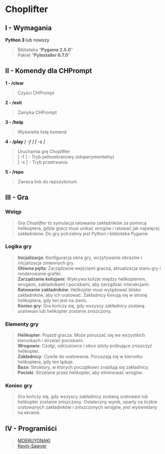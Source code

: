 # Choplifter

## I - Wymagania

**Python 3** lub nowszy
> Biblioteka "**Pygame 2.5.0**"  
> Pakiet "**PyInstaller 6.7.0**"  
  
## II - Komendy dla CHPrompt

**1 - /clear**  
> Czyści CHPrompt  
  
**2 - /exit**  
> Zamyka CHPrompt  
  
**3 - /help**  
> Wyświetla listę komend 
  
**4 - /play** *[ -f ]* *[ -s ]*  
> Uruchamia grę Choplifter  
> [ -f ] - Tryb pełnoekranowy *(eksperymentalny)*  
> [ -s ] - Tryb przetrwania 
  
**5 - /repo**  
> Zwraca link do repozytorium  
  
## III - Gra  
  
### Wstęp
  
> Gra *Choplifter* to symulacja ratowania zakładników za pomocą helikoptera, gdzie gracz musi unikać wrogów i ratować jak najwięcej zakładników. Do gry potrzebny jest Python i biblioteka Pygame.
  
### Logika gry
  
> **Inicjalizacja**: Konfiguracja okna gry, wczytywanie obrazów i inicjalizacja zmiennych gry.  
> **Główna pętla**: Zarządzanie wejściami gracza, aktualizacja stanu gry i renderowanie grafiki.  
> **Zarządzanie kolizjami**: Wykrywa kolizje między helikopterem, wrogami, zakładnikami i pociskami, aby zarządzać interakcjami.  
> **Ratowanie zakładników**: Helikopter musi wylądować blisko zakładników, aby ich uratować. Zakładnicy kierują się w stronę helikoptera, gdy ten jest na ziemi.  
> **Koniec gry**: Gra kończy się, gdy wszyscy zakładnicy zostaną uratowani lub helikopter zostanie zniszczony.
  
### Elementy gry
  
> **Helikopter**: Pojazd gracza. Może poruszać się we wszystkich kierunkach i strzelać pociskami.  
> **Wrogowie**: Czołgi, odrzutowce i obce istoty próbujące zniszczyć helikopter.  
> **Zakładnicy**: Cywile do uratowania. Poruszają się w kierunku helikoptera, gdy ten ląduje.  
> **Baza**: Struktury, w których początkowo znajdują się zakładnicy.  
> **Pociski**: Strzelane przez helikopter, aby eliminować wrogów.
  
### Koniec gry
  
> Gra kończy się, gdy wszyscy zakładnicy zostaną uratowani lub helikopter zostanie zniszczony. Ostateczny wynik, oparty na liczbie uratowanych zakładników i zniszczonych wrogów, jest wyświetlany na ekranie.
  
## IV - Programiści
  
> [MOERUYONAKI](https://www.github.com/MOERUYONAKI)  
> [Kevin-Sawyer](https://www.github.com/Kevin-Sawyer)  
  